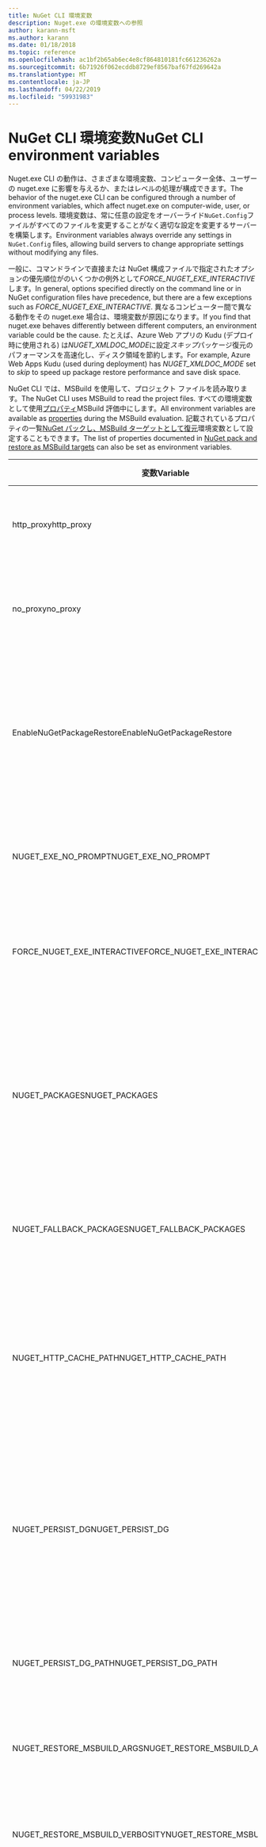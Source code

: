 ```yaml
---
title: NuGet CLI 環境変数
description: Nuget.exe の環境変数への参照
author: karann-msft
ms.author: karann
ms.date: 01/18/2018
ms.topic: reference
ms.openlocfilehash: ac1bf2b65ab6ec4e8cf864810181fc661236262a
ms.sourcegitcommit: 6b71926f062ecddb8729ef8567baf67fd269642a
ms.translationtype: MT
ms.contentlocale: ja-JP
ms.lasthandoff: 04/22/2019
ms.locfileid: "59931983"
---
```

# <a name="nuget-cli-environment-variables"></a><span data-ttu-id="cdb37-103">NuGet CLI 環境変数</span><span class="sxs-lookup"><span data-stu-id="cdb37-103">NuGet CLI environment variables</span></span>

<span data-ttu-id="cdb37-104">Nuget.exe CLI の動作は、さまざまな環境変数、コンピューター全体、ユーザーの nuget.exe に影響を与えるか、またはレベルの処理が構成できます。</span><span class="sxs-lookup"><span data-stu-id="cdb37-104">The behavior of the nuget.exe CLI can be configured through a number of environment variables, which affect nuget.exe on computer-wide, user, or process levels.</span></span> <span data-ttu-id="cdb37-105">環境変数は、常に任意の設定をオーバーライド`NuGet.Config`ファイルがすべてのファイルを変更することがなく適切な設定を変更するサーバーを構築します。</span><span class="sxs-lookup"><span data-stu-id="cdb37-105">Environment variables always override any settings in `NuGet.Config` files, allowing build servers to change appropriate settings without modifying any files.</span></span>

<span data-ttu-id="cdb37-106">一般に、コマンドラインで直接または NuGet 構成ファイルで指定されたオプションの優先順位がのいくつかの例外として*FORCE_NUGET_EXE_INTERACTIVE*します。</span><span class="sxs-lookup"><span data-stu-id="cdb37-106">In general, options specified directly on the command line or in NuGet configuration files have precedence, but there are a few exceptions such as *FORCE_NUGET_EXE_INTERACTIVE*.</span></span> <span data-ttu-id="cdb37-107">異なるコンピューター間で異なる動作をその nuget.exe 場合は、環境変数が原因になります。</span><span class="sxs-lookup"><span data-stu-id="cdb37-107">If you find that nuget.exe behaves differently between different computers, an environment variable could be the cause.</span></span> <span data-ttu-id="cdb37-108">たとえば、Azure Web アプリの Kudu (デプロイ時に使用される) は*NUGET_XMLDOC_MODE*に設定*スキップ*パッケージ復元のパフォーマンスを高速化し、ディスク領域を節約します。</span><span class="sxs-lookup"><span data-stu-id="cdb37-108">For example, Azure Web Apps Kudu (used during deployment) has *NUGET_XMLDOC_MODE* set to *skip* to speed up package restore performance and save disk space.</span></span>

<span data-ttu-id="cdb37-109">NuGet CLI では、MSBuild を使用して、プロジェクト ファイルを読み取ります。</span><span class="sxs-lookup"><span data-stu-id="cdb37-109">The NuGet CLI uses MSBuild to read the project files.</span></span> <span data-ttu-id="cdb37-110">すべての環境変数として使用[プロパティ](/visualstudio/msbuild/msbuild-command-line-reference)MSBuild 評価中にします。</span><span class="sxs-lookup"><span data-stu-id="cdb37-110">All environment variables are available as [properties](/visualstudio/msbuild/msbuild-command-line-reference) during the MSBuild evaluation.</span></span>
<span data-ttu-id="cdb37-111">記載されているプロパティの一覧[NuGet パックし、MSBuild ターゲットとして復元](../reference/msbuild-targets.md#restore-properties)環境変数として設定することもできます。</span><span class="sxs-lookup"><span data-stu-id="cdb37-111">The list of properties documented in [NuGet pack and restore as MSBuild targets](../reference/msbuild-targets.md#restore-properties) can also be set as environment variables.</span></span>

| <span data-ttu-id="cdb37-112">変数</span><span class="sxs-lookup"><span data-stu-id="cdb37-112">Variable</span></span> | <span data-ttu-id="cdb37-113">説明</span><span class="sxs-lookup"><span data-stu-id="cdb37-113">Description</span></span> | <span data-ttu-id="cdb37-114">Remarks</span><span class="sxs-lookup"><span data-stu-id="cdb37-114">Remarks</span></span> |
| --- | --- | --- |
| <span data-ttu-id="cdb37-115">http_proxy</span><span class="sxs-lookup"><span data-stu-id="cdb37-115">http_proxy</span></span> | <span data-ttu-id="cdb37-116">NuGet HTTP 操作に使用される http プロキシ。</span><span class="sxs-lookup"><span data-stu-id="cdb37-116">Http proxy used for NuGet HTTP operations.</span></span> | <span data-ttu-id="cdb37-117">これは、として指定`http://<username>:<password>@proxy.com`します。</span><span class="sxs-lookup"><span data-stu-id="cdb37-117">This would be specified as `http://<username>:<password>@proxy.com`.</span></span> |
| <span data-ttu-id="cdb37-118">no_proxy</span><span class="sxs-lookup"><span data-stu-id="cdb37-118">no_proxy</span></span> | <span data-ttu-id="cdb37-119">プロキシの使用をバイパスするドメインを構成します。</span><span class="sxs-lookup"><span data-stu-id="cdb37-119">Configures domains to bypass from using proxy.</span></span> | <span data-ttu-id="cdb37-120">コンマ (,) で区切られたドメインとして指定します。</span><span class="sxs-lookup"><span data-stu-id="cdb37-120">Specified as domains separated by comma (,).</span></span> |
| <span data-ttu-id="cdb37-121">EnableNuGetPackageRestore</span><span class="sxs-lookup"><span data-stu-id="cdb37-121">EnableNuGetPackageRestore</span></span> | <span data-ttu-id="cdb37-122">NuGet に暗黙的に付与する必要あります同意パッケージの復元に必要なかどうかがある場合は、フラグします。</span><span class="sxs-lookup"><span data-stu-id="cdb37-122">Flag for if NuGet should implicitly grant consent if that's required by package on restore.</span></span> | <span data-ttu-id="cdb37-123">指定したフラグとして扱われます*true*または*1*、設定されていないその他の値をフラグとして扱われます。</span><span class="sxs-lookup"><span data-stu-id="cdb37-123">Specified flag is treated as *true* or *1*, any other value treated as flag not set.</span></span> |
| <span data-ttu-id="cdb37-124">NUGET_EXE_NO_PROMPT</span><span class="sxs-lookup"><span data-stu-id="cdb37-124">NUGET_EXE_NO_PROMPT</span></span> | <span data-ttu-id="cdb37-125">資格情報の入力を求めるの exe をできないようにします。</span><span class="sxs-lookup"><span data-stu-id="cdb37-125">Prevents the exe for prompting for credentials.</span></span> | <span data-ttu-id="cdb37-126">セット/true このフラグを任意の値を除き、null または空の文字列として扱われます。</span><span class="sxs-lookup"><span data-stu-id="cdb37-126">Any value except null or empty string will be treated as this flag set/true.</span></span> |
| <span data-ttu-id="cdb37-127">FORCE_NUGET_EXE_INTERACTIVE</span><span class="sxs-lookup"><span data-stu-id="cdb37-127">FORCE_NUGET_EXE_INTERACTIVE</span></span> | <span data-ttu-id="cdb37-128">対話モードを強制的にグローバル環境変数です。</span><span class="sxs-lookup"><span data-stu-id="cdb37-128">Global environment variable to force interactive mode.</span></span> | <span data-ttu-id="cdb37-129">セット/true このフラグを任意の値を除き、null または空の文字列として扱われます。</span><span class="sxs-lookup"><span data-stu-id="cdb37-129">Any value except null or empty string will be treated as this flag set/true.</span></span> |
| <span data-ttu-id="cdb37-130">NUGET_PACKAGES</span><span class="sxs-lookup"><span data-stu-id="cdb37-130">NUGET_PACKAGES</span></span> | <span data-ttu-id="cdb37-131">パスを*グローバル パッケージ*フォルダーの説明に従って[グローバル パッケージとキャッシュ フォルダーの管理](../consume-packages/managing-the-global-packages-and-cache-folders.md)します。</span><span class="sxs-lookup"><span data-stu-id="cdb37-131">Path to use for the *global-packages* folder as described on [Managing the global packages and cache folders](../consume-packages/managing-the-global-packages-and-cache-folders.md).</span></span> | <span data-ttu-id="cdb37-132">絶対パスとして指定します。</span><span class="sxs-lookup"><span data-stu-id="cdb37-132">Specified as absolute path.</span></span> |
| <span data-ttu-id="cdb37-133">NUGET_FALLBACK_PACKAGES</span><span class="sxs-lookup"><span data-stu-id="cdb37-133">NUGET_FALLBACK_PACKAGES</span></span> | <span data-ttu-id="cdb37-134">フォールバックのグローバル パッケージ フォルダー。</span><span class="sxs-lookup"><span data-stu-id="cdb37-134">Global fallback packages folders.</span></span> | <span data-ttu-id="cdb37-135">セミコロン (;) で区切られたフォルダーへの絶対パス。</span><span class="sxs-lookup"><span data-stu-id="cdb37-135">Absolute folder paths separated by semicolon (;).</span></span> |
| <span data-ttu-id="cdb37-136">NUGET_HTTP_CACHE_PATH</span><span class="sxs-lookup"><span data-stu-id="cdb37-136">NUGET_HTTP_CACHE_PATH</span></span> | <span data-ttu-id="cdb37-137">パスを*http キャッシュ*フォルダーの説明に従って[グローバル パッケージとキャッシュ フォルダーの管理](../consume-packages/managing-the-global-packages-and-cache-folders.md)します。</span><span class="sxs-lookup"><span data-stu-id="cdb37-137">Path to use for the *http-cache* folder as described on [Managing the global packages and cache folders](../consume-packages/managing-the-global-packages-and-cache-folders.md).</span></span> | <span data-ttu-id="cdb37-138">絶対パスとして指定します。</span><span class="sxs-lookup"><span data-stu-id="cdb37-138">Specified as absolute path.</span></span> |
| <span data-ttu-id="cdb37-139">NUGET_PERSIST_DG</span><span class="sxs-lookup"><span data-stu-id="cdb37-139">NUGET_PERSIST_DG</span></span> | <span data-ttu-id="cdb37-140">配布グループのファイル (MSBuild から収集されたデータ) を永続化する場合を示すフラグします。</span><span class="sxs-lookup"><span data-stu-id="cdb37-140">Flag indicating if dg files (data collected from MSBuild) should be persisted.</span></span> | <span data-ttu-id="cdb37-141">として指定された*true*または*false* (既定)、NUGET_PERSIST_DG_PATH が設定されていない場合は、一時ディレクトリ (現在の環境の一時ディレクトリの NuGetScratch フォルダー) に格納されます。</span><span class="sxs-lookup"><span data-stu-id="cdb37-141">Specified as *true* or *false* (default), if NUGET_PERSIST_DG_PATH not set will be stored to temporary directory (NuGetScratch folder in current environment temp directory).</span></span> |
| <span data-ttu-id="cdb37-142">NUGET_PERSIST_DG_PATH</span><span class="sxs-lookup"><span data-stu-id="cdb37-142">NUGET_PERSIST_DG_PATH</span></span> | <span data-ttu-id="cdb37-143">配布グループのファイルを保持するパス。</span><span class="sxs-lookup"><span data-stu-id="cdb37-143">Path to persist dg files.</span></span> | <span data-ttu-id="cdb37-144">絶対パスとして指定すると、このオプションは、場合にのみ使用*NUGET_PERSIST_DG*設定が true に設定します。</span><span class="sxs-lookup"><span data-stu-id="cdb37-144">Specified as absolute path, this option is only used when *NUGET_PERSIST_DG* is set to true.</span></span> |
| <span data-ttu-id="cdb37-145">NUGET_RESTORE_MSBUILD_ARGS</span><span class="sxs-lookup"><span data-stu-id="cdb37-145">NUGET_RESTORE_MSBUILD_ARGS</span></span> | <span data-ttu-id="cdb37-146">追加の MSBuild 引数を設定します。</span><span class="sxs-lookup"><span data-stu-id="cdb37-146">Sets additional MSBuild arguments.</span></span> | |
| <span data-ttu-id="cdb37-147">NUGET_RESTORE_MSBUILD_VERBOSITY</span><span class="sxs-lookup"><span data-stu-id="cdb37-147">NUGET_RESTORE_MSBUILD_VERBOSITY</span></span> | <span data-ttu-id="cdb37-148">MSBuild ログの詳細を設定します。</span><span class="sxs-lookup"><span data-stu-id="cdb37-148">Sets the MSBuild log verbosity.</span></span> | <span data-ttu-id="cdb37-149">既定値は*quiet* ("/v q:")。</span><span class="sxs-lookup"><span data-stu-id="cdb37-149">Default is *quiet* ("/v:q").</span></span> <span data-ttu-id="cdb37-150">使用可能な値*q [uiet]*、 *m [inimal]*、 *n [ormal]*、 *d [etailed]*、および*diag [nostic]* します。</span><span class="sxs-lookup"><span data-stu-id="cdb37-150">Possible values *q[uiet]*, *m[inimal]*, *n[ormal]*, *d[etailed]*, and *diag[nostic]*.</span></span> |
| <span data-ttu-id="cdb37-151">NUGET_SHOW_STACK</span><span class="sxs-lookup"><span data-stu-id="cdb37-151">NUGET_SHOW_STACK</span></span> | <span data-ttu-id="cdb37-152">ユーザーに (スタック トレースを含む) 完全な例外を表示するかどうかを判断します。</span><span class="sxs-lookup"><span data-stu-id="cdb37-152">Determines whether the full exception (including stack trace) should be displayed to the user.</span></span> | <span data-ttu-id="cdb37-153">として指定された*true*または*false* (既定値)。</span><span class="sxs-lookup"><span data-stu-id="cdb37-153">Specified as *true* or *false* (default).</span></span> |
| <span data-ttu-id="cdb37-154">NUGET_XMLDOC_MODE</span><span class="sxs-lookup"><span data-stu-id="cdb37-154">NUGET_XMLDOC_MODE</span></span> | <span data-ttu-id="cdb37-155">アセンブリの XML ドキュメント ファイルの抽出を処理する方法を決定します。</span><span class="sxs-lookup"><span data-stu-id="cdb37-155">Determines how assemblies XML documentation file extraction should be handled.</span></span> | <span data-ttu-id="cdb37-156">サポートされているモードは*スキップ*(XML ドキュメント ファイルを展開しないでください、)*圧縮*(zip アーカイブとして XML ドキュメント ファイルを保存) または*none* (既定値、正規表現として XML ドキュメント ファイルを扱うファイルの場合)。</span><span class="sxs-lookup"><span data-stu-id="cdb37-156">Supported modes are *skip* (do not extract XML documentation files), *compress* (store XML doc files as a zip archive) or *none* (default, treat XML doc files as regular files).</span></span> |
| <span data-ttu-id="cdb37-157">NUGET_CERT_REVOCATION_MODE</span><span class="sxs-lookup"><span data-stu-id="cdb37-157">NUGET_CERT_REVOCATION_MODE</span></span> | <span data-ttu-id="cdb37-158">パッケージに署名するために使用する証明書の失効状態を確認する方法を決定します、署名付きパッケージをインストールまたは復元されたときに実行されます。</span><span class="sxs-lookup"><span data-stu-id="cdb37-158">Determines how the revocation status check of the certificate used to sign a package, is performed when a signed package is installed or restored.</span></span> <span data-ttu-id="cdb37-159">設定しない場合、既定値は`online`します。</span><span class="sxs-lookup"><span data-stu-id="cdb37-159">When not set, defaults to `online`.</span></span>| <span data-ttu-id="cdb37-160">使用可能な値*オンライン*(既定)、*オフライン*します。</span><span class="sxs-lookup"><span data-stu-id="cdb37-160">Possible values *online* (default), *offline*.</span></span>  <span data-ttu-id="cdb37-161">関連する[NU3028](../reference/errors-and-warnings/NU3028.md)</span><span class="sxs-lookup"><span data-stu-id="cdb37-161">Related to [NU3028](../reference/errors-and-warnings/NU3028.md)</span></span> |

